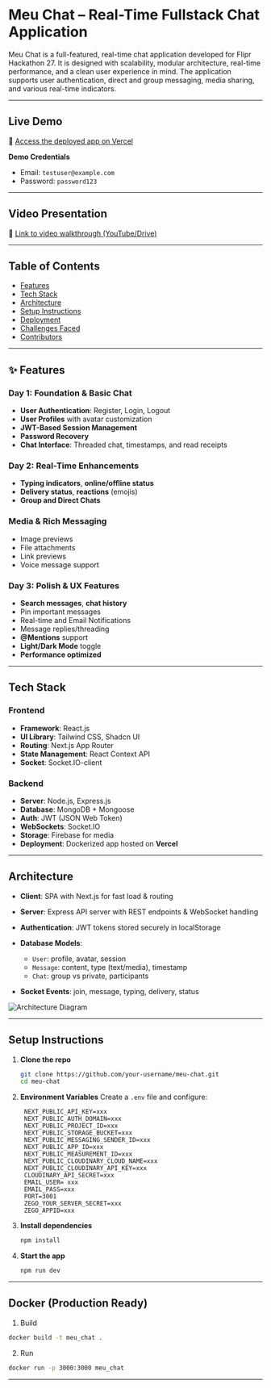 # Meu Chat – Real-Time Fullstack Chat Application

Meu Chat is a full-featured, real-time chat application developed for Flipr Hackathon 27. It is designed with scalability, modular architecture, real-time performance, and a clean user experience in mind. The application supports user authentication, direct and group messaging, media sharing, and various real-time indicators.

---

## Live Demo

🔗 [Access the deployed app on Vercel](https://meu-chat-blond.vercel.app/)

**Demo Credentials**

* Email: `testuser@example.com`
* Password: `password123`

---

## Video Presentation

🎥 [Link to video walkthrough (YouTube/Drive)](https://your-video-link-here)

---

## Table of Contents

* [Features](#features)
* [Tech Stack](#tech-stack)
* [Architecture](#architecture)
* [Setup Instructions](#setup-instructions)
* [Deployment](#deployment)
* [Challenges Faced](#challenges-faced)
* [Contributors](#contributors)

---

## ✨ Features

### Day 1: Foundation & Basic Chat

*  **User Authentication**: Register, Login, Logout
*  **User Profiles** with avatar customization
*  **JWT-Based Session Management**
*  **Password Recovery**
*  **Chat Interface**: Threaded chat, timestamps, and read receipts

### Day 2: Real-Time Enhancements

*  **Typing indicators**, **online/offline status**
*  **Delivery status**, **reactions** (emojis)
*  **Group and Direct Chats**

### Media & Rich Messaging

*  Image previews
*  File attachments
*  Link previews
*  Voice message support

### Day 3: Polish & UX Features

*  **Search messages**, **chat history**
*  Pin important messages
*  Real-time and Email Notifications
*  Message replies/threading
*  **@Mentions** support
*  **Light/Dark Mode** toggle
*  **Performance optimized**

---

## Tech Stack

### Frontend

* **Framework**: React.js
* **UI Library**: Tailwind CSS, Shadcn UI
* **Routing**: Next.js App Router
* **State Management**: React Context API
* **Socket**: Socket.IO-client

### Backend

* **Server**: Node.js, Express.js
* **Database**: MongoDB + Mongoose
* **Auth**: JWT (JSON Web Token)
* **WebSockets**: Socket.IO
* **Storage**: Firebase for media
* **Deployment**: Dockerized app hosted on **Vercel**

---

## Architecture

* **Client**: SPA with Next.js for fast load & routing
* **Server**: Express API server with REST endpoints & WebSocket handling
* **Authentication**: JWT tokens stored securely in localStorage
* **Database Models**:

  * `User`: profile, avatar, session
  * `Message`: content, type (text/media), timestamp
  * `Chat`: group vs private, participants
* **Socket Events**: join, message, typing, delivery, status

![Architecture Diagram](https://your-architecture-image-link-if-any)

---

## Setup Instructions

1. **Clone the repo**

   ```bash
   git clone https://github.com/your-username/meu-chat.git
   cd meu-chat
   ```

2. **Environment Variables**
   Create a `.env` file and configure:

   ```env
    NEXT_PUBLIC_API_KEY=xxx
    NEXT_PUBLIC_AUTH_DOMAIN=xxx
    NEXT_PUBLIC_PROJECT_ID=xxx
    NEXT_PUBLIC_STORAGE_BUCKET=xxx
    NEXT_PUBLIC_MESSAGING_SENDER_ID=xxx
    NEXT_PUBLIC_APP_ID=xxx
    NEXT_PUBLIC_MEASUREMENT_ID=xxx
    NEXT_PUBLIC_CLOUDINARY_CLOUD_NAME=xxx
    NEXT_PUBLIC_CLOUDINARY_API_KEY=xxx
    CLOUDINARY_API_SECRET=xxx
    EMAIL_USER=	xxx
    EMAIL_PASS=xxx
    PORT=3001
    ZEGO_YOUR_SERVER_SECRET=xxx
    ZEGO_APPID=xxx
   ```

3. **Install dependencies**

   ```bash
   npm install
   ```

4. **Start the app**

   ```bash
   npm run dev
   ```

---

## Docker (Production Ready)

1. Build
```bash
docker build -t meu_chat .
```

2. Run
```bash
docker run -p 3000:3000 meu_chat
```
---
